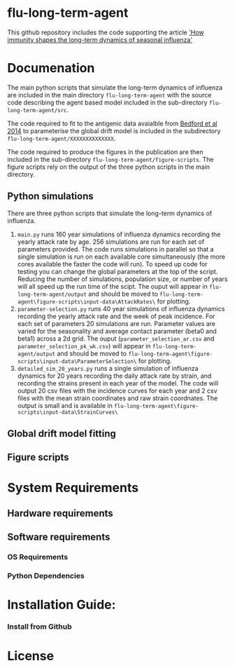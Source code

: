 # flu-long-term-agent
This github repository includes the code supporting the article ['How immunity shapes the long-term dynamics of seasonal influenza'](https://www.medrxiv.org/content/10.1101/2023.09.08.23295244v1.full)

# Documenation
The main python scripts that simulate the long-term dynamics of influenza are included in the main directory `flu-long-term-agent` with the source code describing the agent based model included in the sub-directory `flu-long-term-agent/src`.

The code required to fit to the antigenic data avaialble from [Bedford et al 2014](https://elifesciences.org/articles/01914) to parameterise the global drift model is included in the subdirectory `flu-long-term-agent/XXXXXXXXXXXXXX`.

The code required to produce the figures in the publication are then included in the sub-directory `flu-long-term-agent/figure-scripts`. The figure scripts rely on the output of the three python scripts in the main directory.

## Python simulations
There are three python scripts that simulate the long-term dynamics of influenza. 
1. `main.py` runs 160 year simulations of influenza dynamics recording the yearly attack rate by age. 256 simulations are run for each set of parameters provided. The code runs simulations in parallel so that a single simulation is run on each available core simultaneously (the more cores available the faster the code will run). To speed up code for testing you can change the global parameters at the top of the script. Reducing the number of simulations, population size, or number of years will all speed up the run time of the scipt. The ouput will appear in `flu-long-term-agent/output` and should be moved to `flu-long-term-agent\figure-scripts\input-data\AttackRates\` for plotting.
2. `parameter-selection.py` runs 40 year simulations of influenza dynamics recording the yearly attack rate and the week of peak incidence. For each set of parameters 20 simulations are run. Parameter values are varied for the seasonality and average contact parameter (beta0 and beta1) across a 2d grid. The ouput (`parameter_selection_ar.csv` and `parameter_selection_pk_wk.csv`)  will appear in `flu-long-term-agent/output` and should be moved to `flu-long-term-agent\figure-scripts\input-data\ParameterSelection\` for plotting.
3. `detailed_sim_20_years.py` runs a single simulation of influenza dynamics for 20 years recording the daily attack rate by strain, and recording the strains present in each year of the model. The code will output 20 csv files with the incidence curves for each year and 2 csv files with the mean strain coordinates and raw strain coordnates. The output is small and is available in `flu-long-term-agent\figure-scripts\input-data\StrainCurves\`

## Global drift model fitting

## Figure scripts

# System Requirements
## Hardware requirements

## Software requirements
### OS Requirements

### Python Dependencies


# Installation Guide:
### Install from Github


# License
